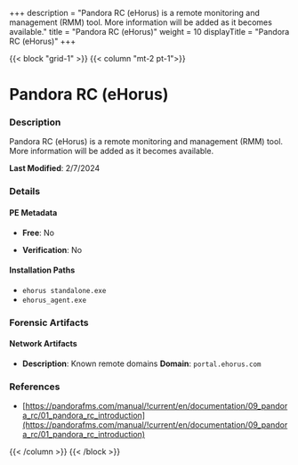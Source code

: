 +++
description = "Pandora RC (eHorus) is a remote monitoring and management (RMM) tool. More information will be added as it becomes available."
title = "Pandora RC (eHorus)"
weight = 10
displayTitle = "Pandora RC (eHorus)"
+++


{{< block "grid-1" >}}
{{< column "mt-2 pt-1">}}

# Pandora RC (eHorus)


### Description

Pandora RC (eHorus) is a remote monitoring and management (RMM) tool. More information will be added as it becomes available.



**Last Modified**: 2/7/2024

### Details


#### PE Metadata


- **Free**: No

- **Verification**: No




#### Installation Paths
- `ehorus standalone.exe`
- `ehorus_agent.exe`

### Forensic Artifacts




#### Network Artifacts

- **Description**: Known remote domains
  **Domain**: `portal.ehorus.com`





### References
- [https://pandorafms.com/manual/!current/en/documentation/09_pandora_rc/01_pandora_rc_introduction](https://pandorafms.com/manual/!current/en/documentation/09_pandora_rc/01_pandora_rc_introduction)



{{< /column >}}
{{< /block >}}
